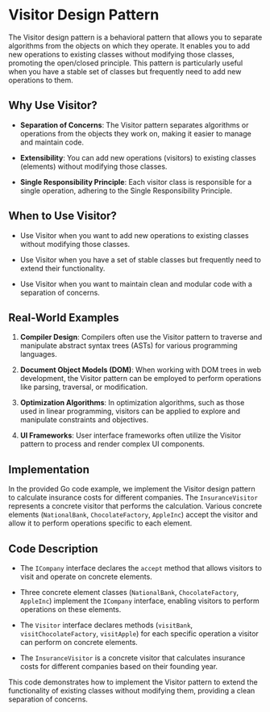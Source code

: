# Visitor Design Pattern

The Visitor design pattern is a behavioral pattern that allows you to separate algorithms from the objects on which they operate. It enables you to add new operations to existing classes without modifying those classes, promoting the open/closed principle. This pattern is particularly useful when you have a stable set of classes but frequently need to add new operations to them.

## Why Use Visitor?

- **Separation of Concerns**: The Visitor pattern separates algorithms or operations from the objects they work on, making it easier to manage and maintain code.

- **Extensibility**: You can add new operations (visitors) to existing classes (elements) without modifying those classes.

- **Single Responsibility Principle**: Each visitor class is responsible for a single operation, adhering to the Single Responsibility Principle.

## When to Use Visitor?

- Use Visitor when you want to add new operations to existing classes without modifying those classes.

- Use Visitor when you have a set of stable classes but frequently need to extend their functionality.

- Use Visitor when you want to maintain clean and modular code with a separation of concerns.

## Real-World Examples

1. **Compiler Design**: Compilers often use the Visitor pattern to traverse and manipulate abstract syntax trees (ASTs) for various programming languages.

2. **Document Object Models (DOM)**: When working with DOM trees in web development, the Visitor pattern can be employed to perform operations like parsing, traversal, or modification.

3. **Optimization Algorithms**: In optimization algorithms, such as those used in linear programming, visitors can be applied to explore and manipulate constraints and objectives.

4. **UI Frameworks**: User interface frameworks often utilize the Visitor pattern to process and render complex UI components.

## Implementation

In the provided Go code example, we implement the Visitor design pattern to calculate insurance costs for different companies. The `InsuranceVisitor` represents a concrete visitor that performs the calculation. Various concrete elements (`NationalBank`, `ChocolateFactory`, `AppleInc`) accept the visitor and allow it to perform operations specific to each element.

## Code Description

- The `ICompany` interface declares the `accept` method that allows visitors to visit and operate on concrete elements.

- Three concrete element classes (`NationalBank`, `ChocolateFactory`, `AppleInc`) implement the `ICompany` interface, enabling visitors to perform operations on these elements.

- The `Visitor` interface declares methods (`visitBank`, `visitChocolateFactory`, `visitApple`) for each specific operation a visitor can perform on concrete elements.

- The `InsuranceVisitor` is a concrete visitor that calculates insurance costs for different companies based on their founding year.

This code demonstrates how to implement the Visitor pattern to extend the functionality of existing classes without modifying them, providing a clean separation of concerns.
